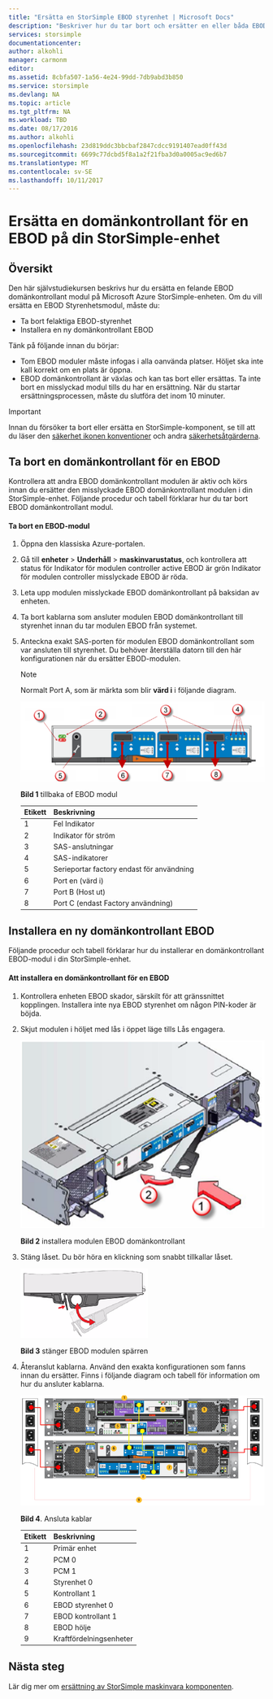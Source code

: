 ```yaml
---
title: "Ersätta en StorSimple EBOD styrenhet | Microsoft Docs"
description: "Beskriver hur du tar bort och ersätter en eller båda EBOD domänkontrollanter på en StorSimple 8600-enhet."
services: storsimple
documentationcenter: 
author: alkohli
manager: carmonm
editor: 
ms.assetid: 8cbfa507-1a56-4e24-99dd-7db9abd3b850
ms.service: storsimple
ms.devlang: NA
ms.topic: article
ms.tgt_pltfrm: NA
ms.workload: TBD
ms.date: 08/17/2016
ms.author: alkohli
ms.openlocfilehash: 23d819ddc3bbcbaf2847cdcc9191407ead0ff43d
ms.sourcegitcommit: 6699c77dcbd5f8a1a2f21fba3d0a0005ac9ed6b7
ms.translationtype: MT
ms.contentlocale: sv-SE
ms.lasthandoff: 10/11/2017
---
```

# <a name="replace-an-ebod-controller-on-your-storsimple-device"></a>Ersätta en domänkontrollant för en EBOD på din StorSimple-enhet
## <a name="overview"></a>Översikt
Den här självstudiekursen beskrivs hur du ersätta en felande EBOD domänkontrollant modul på Microsoft Azure StorSimple-enheten. Om du vill ersätta en EBOD Styrenhetsmodul, måste du:

* Ta bort felaktiga EBOD-styrenhet
* Installera en ny domänkontrollant EBOD

Tänk på följande innan du börjar:

* Tom EBOD moduler måste infogas i alla oanvända platser. Höljet ska inte kall korrekt om en plats är öppna.
* EBOD domänkontrollant är växlas och kan tas bort eller ersättas. Ta inte bort en misslyckad modul tills du har en ersättning. När du startar ersättningsprocessen, måste du slutföra det inom 10 minuter.

> [!IMPORTANT]
> Innan du försöker ta bort eller ersätta en StorSimple-komponent, se till att du läser den [säkerhet ikonen konventioner](storsimple-safety.md#safety-icon-conventions) och andra [säkerhetsåtgärderna](storsimple-safety.md).
> 
> 

## <a name="remove-an-ebod-controller"></a>Ta bort en domänkontrollant för en EBOD
Kontrollera att andra EBOD domänkontrollant modulen är aktiv och körs innan du ersätter den misslyckade EBOD domänkontrollant modulen i din StorSimple-enhet. Följande procedur och tabell förklarar hur du tar bort EBOD domänkontrollant modul.

#### <a name="to-remove-an-ebod-module"></a>Ta bort en EBOD-modul
1. Öppna den klassiska Azure-portalen.
2. Gå till **enheter** > **Underhåll** > **maskinvarustatus**, och kontrollera att status för Indikator för modulen controller active EBOD är grön Indikator för modulen controller misslyckade EBOD är röda.
3. Leta upp modulen misslyckade EBOD domänkontrollant på baksidan av enheten.
4. Ta bort kablarna som ansluter modulen EBOD domänkontrollant till styrenhet innan du tar modulen EBOD från systemet.
5. Anteckna exakt SAS-porten för modulen EBOD domänkontrollant som var ansluten till styrenhet. Du behöver återställa datorn till den här konfigurationen när du ersätter EBOD-modulen. 
   
   > [!NOTE]
   > Normalt Port A, som är märkta som blir **värd i** i följande diagram.
   > 
   > 
   
    ![Bakplan EBOD domänkontrollant](./media/storsimple-ebod-controller-replacement/IC741049.png)
   
     **Bild 1** tillbaka of EBOD modul
   
   | Etikett | Beskrivning |
   |:--- |:--- |
   | 1 |Fel Indikator |
   | 2 |Indikator för ström |
   | 3 |SAS-anslutningar |
   | 4 |SAS-indikatorer |
   | 5 |Serieportar factory endast för användning |
   | 6 |Port en (värd i) |
   | 7 |Port B (Host ut) |
   | 8 |Port C (endast Factory användning) |

## <a name="install-a-new-ebod-controller"></a>Installera en ny domänkontrollant EBOD
Följande procedur och tabell förklarar hur du installerar en domänkontrollant EBOD-modul i din StorSimple-enhet.

#### <a name="to-install-an-ebod-controller"></a>Att installera en domänkontrollant för en EBOD
1. Kontrollera enheten EBOD skador, särskilt för att gränssnittet kopplingen. Installera inte nya EBOD styrenhet om någon PIN-koder är böjda.
2. Skjut modulen i höljet med lås i öppet läge tills Lås engagera.
   
    ![Installera EBOD domänkontrollant](./media/storsimple-ebod-controller-replacement/IC741050.png)
   
    **Bild 2** installera modulen EBOD domänkontrollant
3. Stäng låset. Du bör höra en klickning som snabbt tillkallar låset.
   
    ![Släppa EBOD spärren](./media/storsimple-ebod-controller-replacement/IC741047.png)
   
    **Bild 3** stänger EBOD modulen spärren
4. Återanslut kablarna. Använd den exakta konfigurationen som fanns innan du ersätter. Finns i följande diagram och tabell för information om hur du ansluter kablarna.
   
    ![Kabelansluta den 4U för ström](./media/storsimple-ebod-controller-replacement/IC770723.png)
   
    **Bild 4**. Ansluta kablar
   
   | Etikett | Beskrivning |
   |:--- |:--- |
   | 1 |Primär enhet |
   | 2 |PCM 0 |
   | 3 |PCM 1 |
   | 4 |Styrenhet 0 |
   | 5 |Kontrollant 1 |
   | 6 |EBOD styrenhet 0 |
   | 7 |EBOD kontrollant 1 |
   | 8 |EBOD hölje |
   | 9 |Kraftfördelningsenheter |

## <a name="next-steps"></a>Nästa steg
Lär dig mer om [ersättning av StorSimple maskinvara komponenten](storsimple-hardware-component-replacement.md).

